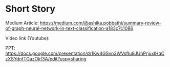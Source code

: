 # Short Story

Medium Article: https://medium.com/@ashika.pobbathi/summary-review-of-graph-neural-network-in-text-classification-a183c7c1086

Video link (Youtube):

PPT: https://docs.google.com/presentation/d/1Kw4GSvn3WVsfIu9JUhPrjuxIHqCzXSYdnfTGazOkf3A/edit?usp=sharing

